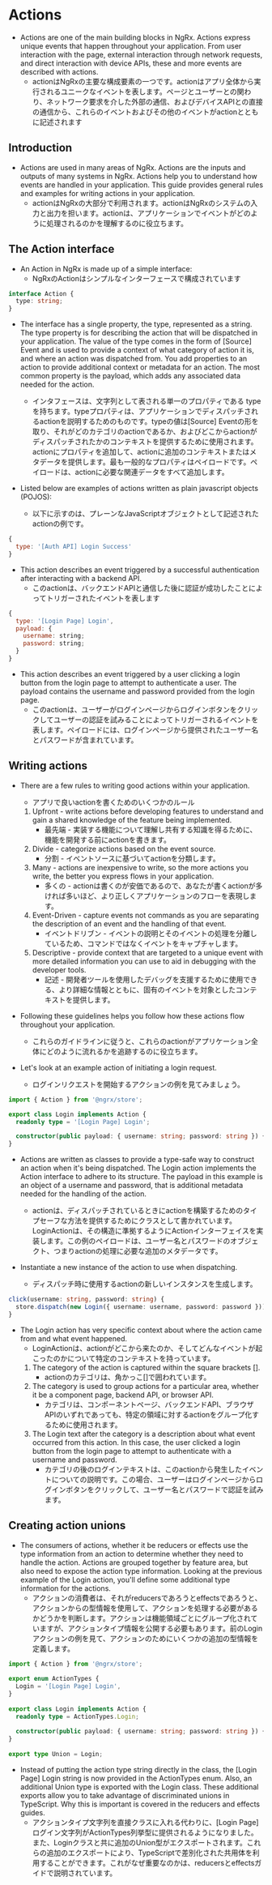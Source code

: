 # Actions
- Actions are one of the main building blocks in NgRx. Actions express unique events that happen throughout your application. From user interaction with the page, external interaction through network requests, and direct interaction with device APIs, these and more events are described with actions.
	- actionはNgRxの主要な構成要素の一つです。actionはアプリ全体から実行されるユニークなイベントを表します。ページとユーザーとの関わり、ネットワーク要求を介した外部の通信、およびデバイスAPIとの直接の通信から、これらのイベントおよびその他のイベントがactionとともに記述されます

## Introduction
- Actions are used in many areas of NgRx. Actions are the inputs and outputs of many systems in NgRx. Actions help you to understand how events are handled in your application. This guide provides general rules and examples for writing actions in your application.
	- actionはNgRxの大部分で利用されます。actionはNgRxのシステムの入力と出力を担います。actionは、アプリケーションでイベントがどのように処理されるのかを理解するのに役立ちます。

## The Action interface
- An Action in NgRx is made up of a simple interface:
	- NgRxのActionはシンプルなインターフェースで構成されています
```ts
interface Action {
  type: string;
}
```

- The interface has a single property, the type, represented as a string. The type property is for describing the action that will be dispatched in your application. The value of the type comes in the form of [Source] Event and is used to provide a context of what category of action it is, and where an action was dispatched from. You add properties to an action to provide additional context or metadata for an action. The most common property is the payload, which adds any associated data needed for the action.
	- インタフェースは、文字列として表される単一のプロパティである type を持ちます。typeプロパティは、アプリケーションでディスパッチされるactionを説明するためのものです。typeの値は[Source] Eventの形を取り、それがどのカテゴリのactionであるか、およびどこからactionがディスパッチされたかのコンテキストを提供するために使用されます。actionにプロパティを追加して、actionに追加のコンテキストまたはメタデータを提供します。最も一般的なプロパティはペイロードです。ペイロードは、actionに必要な関連データをすべて追加します。

- Listed below are examples of actions written as plain javascript objects (POJOS):
	- 以下に示すのは、プレーンなJavaScriptオブジェクトとして記述されたactionの例です。
```js
{
  type: '[Auth API] Login Success'
}

```
- This action describes an event triggered by a successful authentication after interacting with a backend API.
	- このactionは、バックエンドAPIと通信した後に認証が成功したことによってトリガーされたイベントを表します
```js
{
  type: '[Login Page] Login',
  payload: {
    username: string;
    password: string;
  }
}

```
- This action describes an event triggered by a user clicking a login button from the login page to attempt to authenticate a user. The payload contains the username and password provided from the login page.
	- このactionは、ユーザーがログインページからログインボタンをクリックしてユーザーの認証を試みることによってトリガーされるイベントを表します。ペイロードには、ログインページから提供されたユーザー名とパスワードが含まれています。

## Writing actions
- There are a few rules to writing good actions within your application.
	- アプリで良いactionを書くためのいくつかのルール
	1. Upfront - write actions before developing features to understand and gain a shared knowledge of the feature being implemented.
		- 最先端 - 実装する機能について理解し共有する知識を得るために、機能を開発する前にactionを書きます。
	2. Divide - categorize actions based on the event source.
		- 分割 - イベントソースに基づいてactionを分類します。
	3. Many - actions are inexpensive to write, so the more actions you write, the better you express flows in your application.
		- 多くの - actionは書くのが安価であるので、あなたが書くactionが多ければ多いほど、より正しくアプリケーションのフローを表現します。
	4. Event-Driven - capture events not commands as you are separating the description of an event and the handling of that event.
		- イベントドリブン - イベントの説明とそのイベントの処理を分離しているため、コマンドではなくイベントをキャプチャします。
	5. Descriptive - provide context that are targeted to a unique event with more detailed information you can use to aid in debugging with the developer tools.
		- 記述 - 開発者ツールを使用したデバッグを支援するために使用できる、より詳細な情報とともに、固有のイベントを対象としたコンテキストを提供します。

- Following these guidelines helps you follow how these actions flow throughout your application.
	- これらのガイドラインに従うと、これらのactionがアプリケーション全体にどのように流れるかを追跡するのに役立ちます。

- Let's look at an example action of initiating a login request.
	- ログインリクエストを開始するアクションの例を見てみましょう。

```ts
import { Action } from '@ngrx/store';

export class Login implements Action {
  readonly type = '[Login Page] Login';

  constructor(public payload: { username: string; password: string }) {}
}
```

- Actions are written as classes to provide a type-safe way to construct an action when it's being dispatched. The Login action implements the Action interface to adhere to its structure. The payload in this example is an object of a username and password, that is additional metadata needed for the handling of the action.
	- actionは、ディスパッチされているときにactionを構築するためのタイプセーフな方法を提供するためにクラスとして書かれています。 LoginActionは、その構造に準拠するようにActionインターフェイスを実装します。この例のペイロードは、ユーザー名とパスワードのオブジェクト、つまりactionの処理に必要な追加のメタデータです。

- Instantiate a new instance of the action to use when dispatching.
	- ディスパッチ時に使用するactionの新しいインスタンスを生成します。
```ts
click(username: string, password: string) {
  store.dispatch(new Login({ username: username, password: password }));
}
```

- The Login action has very specific context about where the action came from and what event happened.
	- LoginActionは、actionがどこから来たのか、そしてどんなイベントが起こったのかについて特定のコンテキストを持っています。
	1. The category of the action is captured within the square brackets [].
		- actionのカテゴリは、角かっこ[]で囲われています。
	2. The category is used to group actions for a particular area, whether it be a component page, backend API, or browser API.
		- カテゴリは、コンポーネントページ、バックエンドAPI、ブラウザAPIのいずれであっても、特定の領域に対するactionをグループ化するために使用されます。
	3. The Login text after the category is a description about what event occurred from this action. In this case, the user clicked a login button from the login page to attempt to authenticate with a username and password.
		- カテゴリの後のログインテキストは、このactionから発生したイベントについての説明です。この場合、ユーザーはログインページからログインボタンをクリックして、ユーザー名とパスワードで認証を試みます。

## Creating action unions
- The consumers of actions, whether it be reducers or effects use the type information from an action to determine whether they need to handle the action. Actions are grouped together by feature area, but also need to expose the action type information. Looking at the previous example of the Login action, you'll define some additional type information for the actions.
	- アクションの消費者は、それがreducersであろうとeffectsであろうと、アクションからの型情報を使用して、アクションを処理する必要があるかどうかを判断します。アクションは機能領域ごとにグループ化されていますが、アクションタイプ情報を公開する必要もあります。前のLoginアクションの例を見て、アクションのためにいくつかの追加の型情報を定義します。
```ts
import { Action } from '@ngrx/store';
 
export enum ActionTypes {
  Login = '[Login Page] Login',
}
 
export class Login implements Action {
  readonly type = ActionTypes.Login;
 
  constructor(public payload: { username: string; password: string }) {}
}
 
export type Union = Login;
```

- Instead of putting the action type string directly in the class, the [Login Page] Login string is now provided in the ActionTypes enum. Also, an additional Union type is exported with the Login class. These additional exports allow you to take advantage of discriminated unions in TypeScript. Why this is important is covered in the reducers and effects guides.
	- アクションタイプ文字列を直接クラスに入れる代わりに、[Login Page]ログイン文字列がActionTypes列挙型に提供されるようになりました。また、Loginクラスと共に追加のUnion型がエクスポートされます。これらの追加のエクスポートにより、TypeScriptで差別化された共用体を利用することができます。これがなぜ重要なのかは、reducersとeffectsガイドで説明されています。
